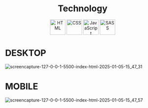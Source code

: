 

<h1 align="center">Technology</h1>
<div align="center">
  <img src="https://cdn.jsdelivr.net/gh/devicons/devicon/icons/html5/html5-original.svg" alt="HTML" width="50" height="50"/>
  <img src="https://cdn.jsdelivr.net/gh/devicons/devicon/icons/css3/css3-original.svg" alt="CSS" width="50" height="50"/>
  <img src="https://cdn.jsdelivr.net/gh/devicons/devicon/icons/javascript/javascript-original.svg" alt="JavaScript" width="50" height="50"/>
  <img src="https://cdn.jsdelivr.net/gh/devicons/devicon/icons/sass/sass-original.svg" alt="SASS" width="50" height="50"/>
</div>





# DESKTOP


![screencapture-127-0-0-1-5500-index-html-2025-01-05-15_47_31](https://github.com/user-attachments/assets/6bc4ea39-01ca-470b-ab6c-13ec9a03e777)



# MOBILE

![screencapture-127-0-0-1-5500-index-html-2025-01-05-15_47_57](https://github.com/user-attachments/assets/85ac162e-27f7-4449-8c3c-46a147ec228a)







